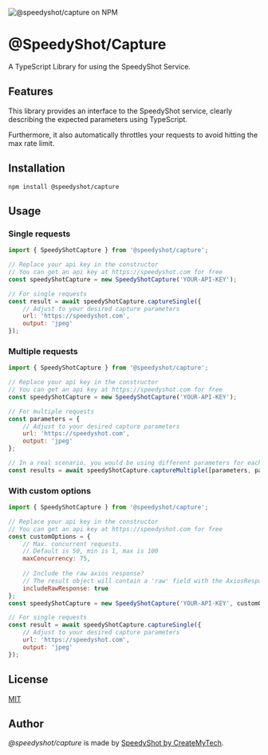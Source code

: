 ![@speedyshot/capture on NPM](https://img.shields.io/npm/v/@speedyshot/capture)

# @SpeedyShot/Capture

A TypeScript Library for using the SpeedyShot Service.

## Features

This library provides an interface to the SpeedyShot service, clearly describing the expected parameters using
TypeScript.

Furthermore, it also automatically throttles your requests to avoid hitting the max rate limit.

## Installation

`npm install @speedyshot/capture`

## Usage

### Single requests
```javascript
import { SpeedyShotCapture } from '@speedyshot/capture';

// Replace your api key in the constructor
// You can get an api key at https://speedyshot.com for free
const speedyShotCapture = new SpeedyShotCapture('YOUR-API-KEY');

// For single requests
const result = await speedyShotCapture.captureSingle({
    // Adjust to your desired capture parameters
    url: 'https://speedyshot.com',
    output: 'jpeg'
});
```

### Multiple requests
```javascript
import { SpeedyShotCapture } from '@speedyshot/capture';

// Replace your api key in the constructor
// You can get an api key at https://speedyshot.com for free
const speedyShotCapture = new SpeedyShotCapture('YOUR-API-KEY');

// For multiple requests
const parameters = {
    // Adjust to your desired capture parameters
    url: 'https://speedyshot.com',
    output: 'jpeg'
};

// In a real scenario, you would be using different parameters for each request
const results = await speedyShotCapture.captureMultiple([parameters, parameters]);
```

### With custom options
```javascript
import { SpeedyShotCapture } from '@speedyshot/capture';

// Replace your api key in the constructor
// You can get an api key at https://speedyshot.com for free
const customOptions = {
    // Max. concurrent requests.
    // Default is 50, min is 1, max is 100
    maxConcurrency: 75,
     
    // Include the raw axios response?
    // The result object will contain a 'raw' field with the AxiosResponse object
    includeRawResponse: true
};
const speedyShotCapture = new SpeedyShotCapture('YOUR-API-KEY', customOptions);

// For single requests
const result = await speedyShotCapture.captureSingle({
    // Adjust to your desired capture parameters
    url: 'https://speedyshot.com',
    output: 'jpeg'
});
```

## License
[MIT](https://choosealicense.com/licenses/mit/)

## Author
*@speedyshot/capture* is made by [SpeedyShot by CreateMyTech](https://speedyshot.com).